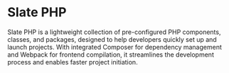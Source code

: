 # Slate PHP
Slate PHP is a lightweight collection of pre-configured PHP components, classes, and packages, designed to help developers quickly set up and launch projects. With integrated Composer for dependency management and Webpack for frontend compilation, it streamlines the development process and enables faster project initiation.
